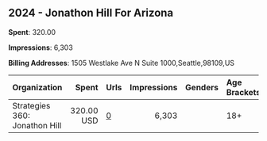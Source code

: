 ## 2024 - Jonathon Hill For Arizona 
**Spent**: 320.00

**Impressions**: 6,303

**Billing Addresses**: 1505 Westlake Ave N Suite 1000,Seattle,98109,US

|Organization|Spent|Urls|Impressions|Genders|Age Brackets|Country Codes|
|:---|---:|:---|---:|:---|:---|:---|
|Strategies 360: Jonathon Hill|320.00 USD|[0](https://www.snap.com/political-ads/asset/639ff36a7355229b785243d7d70061593309f9d0c00c3065b5af0aa520a2e76a?mediaType=mp4)|6,303||18+|united states|
